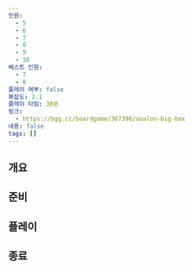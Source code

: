 ```yaml
---
인원:
  - 5
  - 6
  - 7
  - 8
  - 9
  - 10
베스트 인원:
  - 7
  - 8
플레이 여부: false
복잡도: 2.1
플레이 타임: 30분
링크:
  - https://bgg.cc/boardgame/367396/avalon-big-box
내용: false
tags: []
---
```

## 개요
## 준비
## 플레이
## 종료